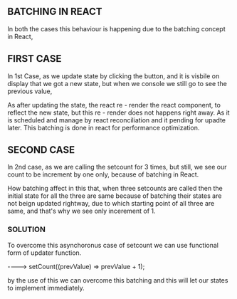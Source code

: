 ## BATCHING IN REACT ##

In both the cases this behaviour is happening due to the batching concept in React, 

## FIRST CASE ##
In 1st Case, as we update state by clicking the button, and it is visbile on display that we got a new state, but when we console we still go to see the previous value, 

As after updating the state, the react re - render the react component, to reflect the new state, but this re - render does not happens right away. As it is scheduled and manage by react reconciliation and it pending for upadte later. This batching is done in react for performance optimization.


## SECOND CASE ##

In 2nd case, as we are calling the setcount for 3 times, but still, we see our count to be increment by one only, because of batching in React.

How batching affect in this that, when three setcounts are called then the initial state for all the three are same because of batching their states are not beign updated rightway, due to which starting point of all three are same, and that's why we see only incerement of 1.


###  SOLUTION  ###

To overcome this asynchoronus case of setcount we can use functional form of updater  function. 

----> setCount((prevValue) => prevValue + 1);

by the use of this we can overcome this batching and this will let our states to implement immediately. 




